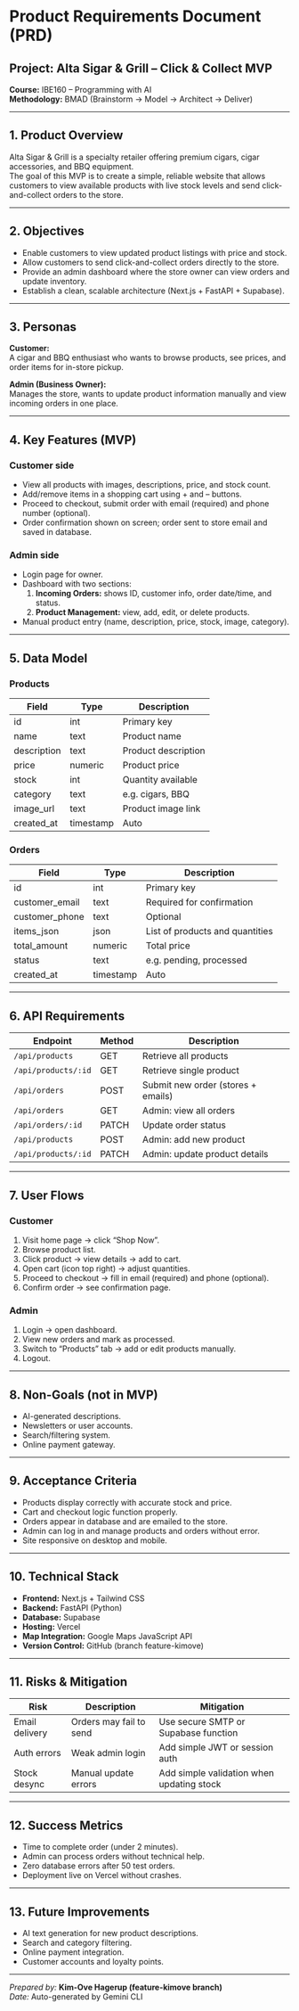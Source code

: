# Product Requirements Document (PRD)
## Project: Alta Sigar & Grill – Click & Collect MVP
**Course:** IBE160 – Programming with AI  
**Methodology:** BMAD (Brainstorm → Model → Architect → Deliver)

---

## 1. Product Overview
Alta Sigar & Grill is a specialty retailer offering premium cigars, cigar accessories, and BBQ equipment.  
The goal of this MVP is to create a simple, reliable website that allows customers to view available products with live stock levels and send click-and-collect orders to the store.

---

## 2. Objectives
- Enable customers to view updated product listings with price and stock.
- Allow customers to send click-and-collect orders directly to the store.
- Provide an admin dashboard where the store owner can view orders and update inventory.
- Establish a clean, scalable architecture (Next.js + FastAPI + Supabase).

---

## 3. Personas
**Customer:**  
A cigar and BBQ enthusiast who wants to browse products, see prices, and order items for in-store pickup.

**Admin (Business Owner):**  
Manages the store, wants to update product information manually and view incoming orders in one place.

---

## 4. Key Features (MVP)
### Customer side
- View all products with images, descriptions, price, and stock count.
- Add/remove items in a shopping cart using + and – buttons.
- Proceed to checkout, submit order with email (required) and phone number (optional).
- Order confirmation shown on screen; order sent to store email and saved in database.

### Admin side
- Login page for owner.
- Dashboard with two sections:
  1. **Incoming Orders:** shows ID, customer info, order date/time, and status.  
  2. **Product Management:** view, add, edit, or delete products.
- Manual product entry (name, description, price, stock, image, category).

---

## 5. Data Model
### Products
| Field | Type | Description |
|--------|------|--------------|
| id | int | Primary key |
| name | text | Product name |
| description | text | Product description |
| price | numeric | Product price |
| stock | int | Quantity available |
| category | text | e.g. cigars, BBQ |
| image_url | text | Product image link |
| created_at | timestamp | Auto |

### Orders
| Field | Type | Description |
|--------|------|-------------|
| id | int | Primary key |
| customer_email | text | Required for confirmation |
| customer_phone | text | Optional |
| items_json | json | List of products and quantities |
| total_amount | numeric | Total price |
| status | text | e.g. pending, processed |
| created_at | timestamp | Auto |

---

## 6. API Requirements
| Endpoint | Method | Description |
|-----------|---------|-------------|
| `/api/products` | GET | Retrieve all products |
| `/api/products/:id` | GET | Retrieve single product |
| `/api/orders` | POST | Submit new order (stores + emails) |
| `/api/orders` | GET | Admin: view all orders |
| `/api/orders/:id` | PATCH | Update order status |
| `/api/products` | POST | Admin: add new product |
| `/api/products/:id` | PATCH | Admin: update product details |

---

## 7. User Flows
### Customer
1. Visit home page → click “Shop Now”.  
2. Browse product list.  
3. Click product → view details → add to cart.  
4. Open cart (icon top right) → adjust quantities.  
5. Proceed to checkout → fill in email (required) and phone (optional).  
6. Confirm order → see confirmation page.

### Admin
1. Login → open dashboard.  
2. View new orders and mark as processed.  
3. Switch to “Products” tab → add or edit products manually.  
4. Logout.

---

## 8. Non-Goals (not in MVP)
- AI-generated descriptions.  
- Newsletters or user accounts.  
- Search/filtering system.  
- Online payment gateway.

---

## 9. Acceptance Criteria
- Products display correctly with accurate stock and price.  
- Cart and checkout logic function properly.  
- Orders appear in database and are emailed to the store.  
- Admin can log in and manage products and orders without error.  
- Site responsive on desktop and mobile.

---

## 10. Technical Stack
- **Frontend:** Next.js + Tailwind CSS  
- **Backend:** FastAPI (Python)  
- **Database:** Supabase  
- **Hosting:** Vercel  
- **Map Integration:** Google Maps JavaScript API  
- **Version Control:** GitHub (branch feature-kimove)

---

## 11. Risks & Mitigation
| Risk | Description | Mitigation |
|-------|--------------|-------------|
| Email delivery | Orders may fail to send | Use secure SMTP or Supabase function |
| Auth errors | Weak admin login | Add simple JWT or session auth |
| Stock desync | Manual update errors | Add simple validation when updating stock |

---

## 12. Success Metrics
- Time to complete order (under 2 minutes).  
- Admin can process orders without technical help.  
- Zero database errors after 50 test orders.  
- Deployment live on Vercel without crashes.

---

## 13. Future Improvements
- AI text generation for new product descriptions.  
- Search and category filtering.  
- Online payment integration.  
- Customer accounts and loyalty points.

---

*Prepared by:* **Kim-Ove Hagerup (feature-kimove branch)**  
*Date:* Auto-generated by Gemini CLI